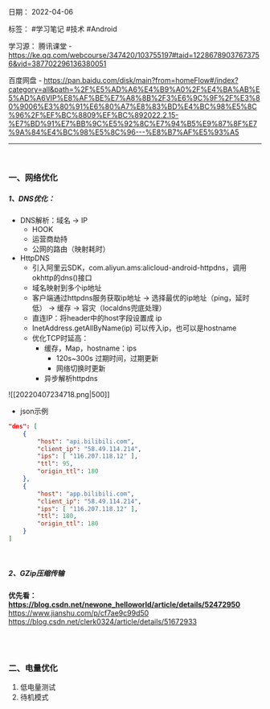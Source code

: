 日期： 2022-04-06

标签： #学习笔记 #技术  #Android 

学习源： 
腾讯课堂 - https://ke.qq.com/webcourse/347420/103755197#taid=12286789037673756&vid=387702296136380051

百度网盘 - https://pan.baidu.com/disk/main?from=homeFlow#/index?category=all&path=%2F%E5%AD%A6%E4%B9%A0%2F%E4%BA%AB%E5%AD%A6VIP%E8%AF%BE%E7%A8%8B%2F3%E6%9C%9F%2F%E3%80%9006%E3%80%91%E6%80%A7%E8%83%BD%E4%BC%98%E5%8C%96%2F%EF%BC%8809%EF%BC%892022.2.15-%E7%BD%91%E7%BB%9C%E5%92%8C%E7%94%B5%E9%87%8F%E7%9A%84%E4%BC%98%E5%8C%96---%E8%B7%AF%E5%93%A5

---
<br>

### 一、网络优化
##### 1、DNS优化：
- DNS解析：域名 -> IP
	- HOOK
	- 运营商劫持
	- 公网的路由（映射耗时）
- HttpDNS
	- 引入阿里云SDK，com.aliyun.ams:alicloud-android-httpdns，调用okhttp的dns()接口
	- 域名映射到多个ip地址
	- 客户端通过httpdns服务获取ip地址 -> 选择最优的ip地址（ping，延时低） -> 缓存 -> 容灾（localdns兜底处理）
	- 直连IP：将header中的host字段设置成 ip
	- InetAddress.getAllByName(ip) 可以传入ip，也可以是hostname
	- 优化TCP时延高：
		- 缓存，Map，hostname：ips
			- 120s~300s 过期时间，过期更新
			- 网络切换时更新
		- 异步解析httpdns

![[20220407234718.png|500]]
- json示例
```json
"dns": [  
	{ 
		"host": "api.bilibili.com", 
		"client_ip": "58.49.114.214", 
		"ips": [ "116.207.118.12" ], 
		"ttl": 95, 
		"origin_ttl": 180 
	}, 
	{ 
		"host": "app.bilibili.com", 
		"client_ip": "58.49.114.214", 
		"ips": [ "116.207.118.12" ], 
		"ttl": 180, 
		"origin_ttl": 180 
	}
]
```

<br>

##### 2、GZip压缩传输
**优先看： https://blog.csdn.net/newone_helloworld/article/details/52472950**
https://www.jianshu.com/p/cf7ae9c99d50
https://blog.csdn.net/clerk0324/article/details/51672933

<br><br>

### 二、电量优化
1. 低电量测试
2. 待机模式